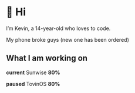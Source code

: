 # 👋 Hi

I’m Kevin, a 14-year-old who loves to code.

My phone broke guys (new one has been ordered)
## What I am working on

**current** Sunwise **80%**

**paused** TovinOS **80%**

